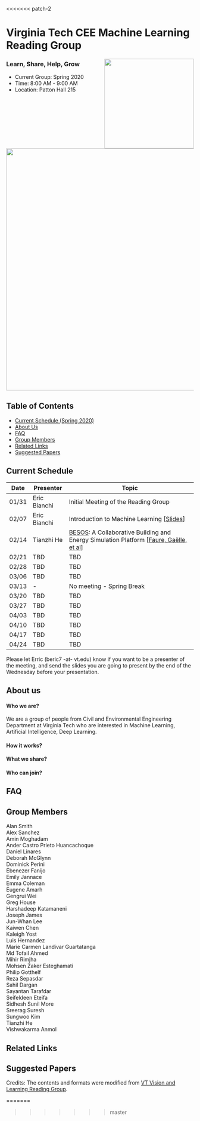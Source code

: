 <<<<<<< patch-2
# Virginia Tech CEE Machine Learning Reading Group
<img src="https://vtnews.vt.edu/global_assets/images/logo-maroon.svg" width="240" align="right">

### Learn, Share, Help, Grow

- Current Group: Spring 2020
- Time: 8:00 AM - 9:00 AM
- Location: Patton Hall 215

<p align="center">
<img src="misc/FIGURE.jpg" width="648" align="center">
</p>

## Table of Contents

- [Current Schedule (Spring 2020)](#current-schedule)
- [About Us](#about-us)
- [FAQ](#faq)
- [Group Members](#group-members)
- [Related Links](#related-links)
- [Suggested Papers](#suggested-papers)

## Current Schedule
| Date       | Presenter     |  Topic     |
|-------------|--------|--------|
| 01/31 | Eric Bianchi    | Initial Meeting of the Reading Group |
| 02/07 | Eric Bianchi    | Introduction to Machine Learning [[Slides](https://www.dropbox.com/s/6smyhkk2morf5z1/Lec01.pdf?dl=0)] |
| 02/14 | Tianzhi He      | [BESOS](https://besos.uvic.ca/): A Collaborative Building and Energy Simulation Platform [[Faure, Gaëlle, et al](https://dl.acm.org/doi/pdf/10.1145/3360322.3360995?download=true)] |
| 02/21 | TBD             | TBD |
| 02/28 | TBD             | TBD |
| 03/06 | TBD             | TBD |
| 03/13 | -               | No meeting - Spring Break |
| 03/20 | TBD             | TBD |
| 03/27 | TBD             | TBD |
| 04/03 | TBD             | TBD |
| 04/10 | TBD             | TBD |
| 04/17 | TBD             | TBD |
| 04/24 | TBD             | TBD |

Please let Erric (beric7 -at- vt.edu) know if you want to be a presenter of the meeting, and send the slides you are going to present by the end of the Wednesday before your presentation.


## About us

#### Who we are?
We are a group of people from Civil and Environmental Engineering Department at Virginia Tech who are interested in Machine Learning, Artificial Intelligence, Deep Learning. 

#### How it works?

#### What we share?

#### Who can join?

## FAQ


## Group Members

Alan Smith<br/>
Alex Sanchez <br/>
Amin Moghadam <br/>
Ander Castro Prieto Huancachoque <br/>
Daniel Linares <br/>
Deborah McGlynn <br/>
Dominick Perini <br/>
Ebenezer Fanijo <br/>
Emily Jannace <br/>
Emma Coleman <br/>
Eugene Amarh <br/>
Gengrui Wei <br/>
Greg House <br/>
Harshadeep Katamaneni <br/>
Joseph James <br/>
Jun-Whan Lee <br/>
Kaiwen Chen <br/>
Kaleigh Yost <br/>
Luis Hernandez <br/>
Marie Carmen Landivar Guartatanga <br/>
Md Tofail Ahmed <br/>
Mihir Rimjha <br/>
Mohsen Zaker Esteghamati <br/>
Philip Gotthelf <br/>
Reza Sepasdar <br/>
Sahil Dargan <br/>
Sayantan Tarafdar <br/>
Seifeldeen Eteifa <br/>
Sidhesh Sunil More <br/>
Sreerag Suresh <br/>
Sungwoo Kim <br/>
Tianzhi He <br/>
Vishwakarma Anmol <br/>

## Related Links


## Suggested Papers


Credits: The contents and formats were modified from [VT Vision and Learning Reading Group](https://github.com/vt-vl-lab/reading_group).


=======
>>>>>>> master

